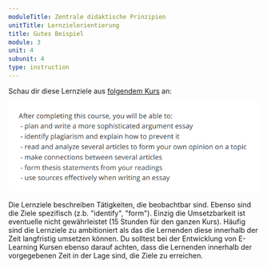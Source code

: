 ```yaml
---
moduleTitle: Zentrale didaktische Prinzipien
unitTitle: Lernzielorientierung
title: Gutes Beispiel
module: 3
unit: 4
subunit: 4
type: instruction
---
```


Schau dir diese Lernziele aus [folgendem Kurs](https://www.coursera.org/learn/advanced-writing) an:

![](./good.PNG)

Die Lernziele beschreiben Tätigkeiten, die beobachtbar sind. Ebenso sind die Ziele spezifisch (z.b. "identify", "form"). Einzig die Umsetzbarkeit ist eventuelle nicht gewährleistet (15 Stunden für den ganzen Kurs). Häufig sind die Lernziele zu ambitioniert als das die Lernenden diese innerhalb der Zeit langfristig umsetzen können. Du solltest bei der Entwicklung von E-Learning Kursen ebenso darauf achten, dass die Lernenden innerhalb der vorgegebenen Zeit in der Lage sind, die Ziele zu erreichen. 
